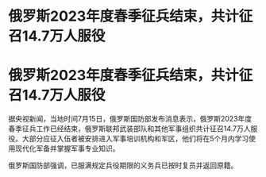 # 俄罗斯2023年度春季征兵结束，共计征召14.7万人服役

# 俄罗斯2023年度春季征兵结束，共计征召14.7万人服役

据央视新闻，当地时间7月15日，俄罗斯国防部发布消息表示，俄罗斯2023年度春季征兵工作已经结束，俄罗斯联邦武装部队和其他军事组织共计征召14.7万人服役。大部分应征入伍者被安排进入军事培训机构和军区，他们将在5个月内学习使用现代化军备并掌握军事专业知识。

俄罗斯国防部强调，已服满规定兵役期限的义务兵已按时复员并返回原籍。

